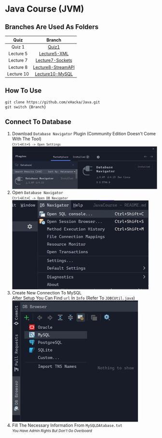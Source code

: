 # Java Course (JVM)

## Branches Are Used As Folders

|    Quiz    |                                     Branch                                     |
| :--------: | :----------------------------------------------------------------------------: |
|   Quiz 1   |              [Quiz1](https://github1s.com/xHacka/Java/tree/Quiz1)              |
| Lecture 5  |       [Lecture5-XML](https://github1s.com/xHacka/Java/tree/Lecture5-XML)       |
| Lecture 7  |   [Lecture7-Sockets](https://github1s.com/xHacka/Java/tree/Lecture7-Sockets)   |
| Lecture 8  | [Lecture8-StreamAPI](https://github1s.com/xHacka/Java/tree/Lecture8-StreamAPI) |
| Lecture 10 |    [Lecture10-MySQL](https://github1s.com/xHacka/Java/tree/Lecture10-MySQL)    |

## How To Use

```
git clone https://github.com/xHacka/Java.git
git switch {Branch}
```


## Connect To Database

1. Download `Database Navigator` Plugin (Community Edition Doesn't Come With The Tool)
<br><small>`Ctrl+Alt+S -> Open Settings`</small>
![First Step](./imgs/1.jpg)
2. Open `Database Navigator`
<br><small>`Ctrl+Alt+C -> Open DB Navigator`</small>
![Second Step](./imgs/2.jpg)
3. Create New Connection To MySQL 
<br>After Setup You Can Find `url` In `Info` (Refer To `JDBCUtil.java`)
![Third Step](./imgs/3.jpg)
4. Fill The Necessary Information From `MySQLDAtabase.txt`
<br><small>*You Have Admin Rights But Don't Go Overboard*</small>
